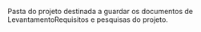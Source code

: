 Pasta do projeto destinada a guardar os documentos de LevantamentoRequisitos e pesquisas do projeto.
